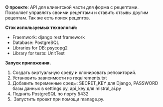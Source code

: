 **О проекте**: API для клиентской части для форма с рецептами. Позволяет управлять своими рецептами и ставить отзывы другим рецептам. Так же есть поиск рецептов.

**Стэк используемых технологий:**
- Fraemwork: django rest framework
- Database: PostgreSQL
- Libraries for DB: psycopg2
- Library for tests: UnitTest
  
**Запуск приложения.**
1. Создать виртуальную среду и клонировать репозиторий.
2. Установить зависимости из requirements.txt
3. Добавить переменные среды: SECRET_KEY для Django, PASSWORD базы данных в settings.py, api_key для mistral_ai.py
4. Поднять PostgreSQL по порту 5432
5.  Запустить проект при помощи manage.py.